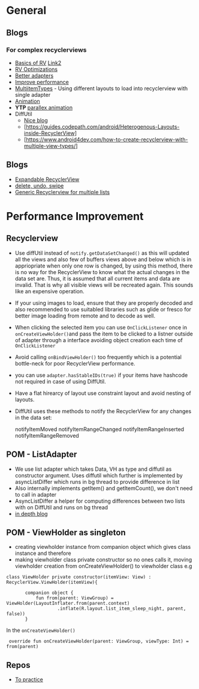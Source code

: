 # General

## Blogs

### For complex recyclerviews 

* [Basics of RV](https://medium.com/@nileshsingh/understanding-recyclerview-part-1-the-basics-a7bd07cfae93)
  [Link2](https://developer.android.com/guide/topics/ui/layout/recyclerview)
* [RV Optimizations](https://android.jlelse.eu/recyclerview-optimisations-a4b141dd433d)
* [Better adapters](https://proandroiddev.com/writing-better-adapters-1b09758407d2)
* [Improve performance](https://medium.com/mindorks/diffutils-improving-performance-of-recyclerview-102b254a9e4a)
* [MultiitemTypes](https://android.jlelse.eu/a-recyclerview-with-multiple-item-types-dfba3979050) - Using different layouts to load 
 into recyclerview with single adapter
* [Animation](https://medium.com/better-programming/android-recyclerview-with-beautiful-animations-5e9b34dbb0fa)
* **YTP** [parallex animation](https://medium.com/@patrick_iv/add-extra-depth-to-your-list-using-parallax-eddb27b369de)
* DiffUtil
  * [Nice blog](https://antonioleiva.com/recyclerview-diffutil-kotlin/)
  * [https://guides.codepath.com/android/Heterogenous-Layouts-inside-RecyclerView]
  * [https://www.android4dev.com/how-to-create-recyclerview-with-multiple-view-types/]

## Blogs

* [Expandable RecyclerView](https://android.jlelse.eu/get-expandable-recyclerview-in-a-simple-way-8946046b4573)
* [delete, undo, swipe](https://medium.com/@zackcosborn/step-by-step-recyclerview-swipe-to-delete-and-undo-7bbae1fce27e)
* [Generic Recyclerview for multiple lists](https://medium.com/hackernoon/recyclerview-plus-assign-kotlin-power-6f93ce980154)
 
 
 # Performance Improvement

## Recyclerview

 * Use diffUtil instead of `notify.getDataSetChanged()` as this will updated all the views and also few of buffers views above and below    which is in appriopriate when only one row is changed,  by using this method, there is no way for the RecyclerView to know what the actual changes in the data set are. Thus, it is assumed that all current items and data are invalid. That is why all visible views will be recreated again. This sounds like an expensive operation.
* If your using images to load, ensure that they are properly decoded and also recommended to use suitabled libraries such as glide or fresco for better image loading from remote and to decode as well. 
* When clicking the selected item you can use `OnClickListener` once in `onCreateViewHolder()`and pass the item to be clicked to a listner outside of adapter through a interface avoiding object creation each time of `OnClickListener`
* Avoid calling `onBindViewHolder()` too frequently which is a potential bottle-neck for poor RecyclerView performance.
* you can use `adapter.hasStableIDs(true)` if your items have hashcode not required in case of using DiffUtil.
* Have a flat hirearcy of layout use constraint layout and avoid nesting of layouts. 
* DiffUtil uses these methods to notify the RecyclerView for any changes in the data set:

    notifyItemMoved
    notifyItemRangeChanged
    notifyItemRangeInserted
    notifyItemRangeRemoved
 
 POM - ListAdapter
 -----------
 
 * We use list adapter which takes Data, VH as type and diffutil as constructor argument.
    Uses diffutil which further is implemented by asyncListDiffer which runs in bg thread to provide 
    difference in list 
  * Also internally implements getItem() and getItemCount(), we don't need to call in adapter
  * AsyncListDiffer a helper for computing differences between two lists with on DiffUtil and runs on bg thread
  * [in depth blog](https://medium.com/@hackathon.blog.42/listadapter-renewed-9b5b496198e2)
  
POM - ViewHolder as singleton
------------------------

* creating viewholder instance from companion object which gives class instance and therefore
* making viewholder class private constructor so no ones calls it, moving viewholder creation from onCreateViewHolder() to viewholder class
e.g 
 ```
 class ViewHolder private constructor(itemView: View) : RecyclerView.ViewHolder(itemView){

        companion object {
            fun from(parent: ViewGroup) = ViewHolder(LayoutInflater.from(parent.context)
                    .inflate(R.layout.list_item_sleep_night, parent, false))
        }
  ```
  In the `onCreateViewHolder()` 
   
   ```
    override fun onCreateViewHolder(parent: ViewGroup, viewType: Int) = from(parent)
   ```
     
 ## Repos
 
 * [To practice](https://github.com/googlesamples/android-sunflower)
